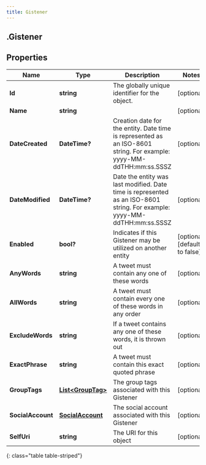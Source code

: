 ```yaml
---
title: Gistener
---
```

## .Gistener

## Properties

|Name | Type | Description | Notes|
|------------ | ------------- | ------------- | -------------|
| **Id** | **string** | The globally unique identifier for the object. | [optional] |
| **Name** | **string** |  | [optional] |
| **DateCreated** | **DateTime?** | Creation date for the entity. Date time is represented as an ISO-8601 string. For example: yyyy-MM-ddTHH:mm:ss.SSSZ | [optional] |
| **DateModified** | **DateTime?** | Date the entity was last modified. Date time is represented as an ISO-8601 string. For example: yyyy-MM-ddTHH:mm:ss.SSSZ | [optional] |
| **Enabled** | **bool?** | Indicates if this Gistener may be utilized on another entity | [optional] [default to false]|
| **AnyWords** | **string** | A tweet must contain any one of these words | [optional] |
| **AllWords** | **string** | A tweet must contain every one of these words in any order | [optional] |
| **ExcludeWords** | **string** | If a tweet contains any one of these words, it is thrown out | [optional] |
| **ExactPhrase** | **string** | A tweet must contain this exact quoted phrase | [optional] |
| **GroupTags** | [**List&lt;GroupTag&gt;**](GroupTag.html) | The group tags associated with this Gistener | [optional] |
| **SocialAccount** | [**SocialAccount**](SocialAccount.html) | The social account associated with this Gistener | [optional] |
| **SelfUri** | **string** | The URI for this object | [optional] |
{: class="table table-striped"}



